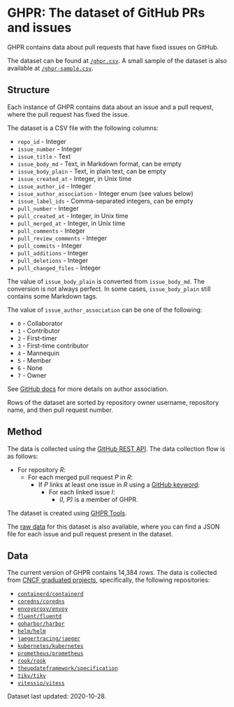 # GHPR: The dataset of GitHub PRs and issues
GHPR contains data about pull requests that have fixed issues on GitHub.

The dataset can be found at [`/ghpr.csv`](./ghpr.csv).
A small sample of the dataset is also available at [`/ghpr-sample.csv`](./ghpr-sample.csv).

## Structure
Each instance of GHPR contains data about an issue and a pull request, where the pull request has fixed the issue.

The dataset is a CSV file with the following columns:
- `repo_id` - Integer
- `issue_number` - Integer
- `issue_title` - Text
- `issue_body_md` - Text, in Markdown format, can be empty
- `issue_body_plain` - Text, in plain text, can be empty
- `issue_created_at` - Integer, in Unix time
- `issue_author_id` - Integer
- `issue_author_association` - Integer enum (see values below)
- `issue_label_ids` - Comma-separated integers, can be empty
- `pull_number` - Integer
- `pull_created_at` - Integer, in Unix time
- `pull_merged_at` - Integer, in Unix time
- `pull_comments` - Integer
- `pull_review_comments` - Integer
- `pull_commits` - Integer
- `pull_additions` - Integer
- `pull_deletions` - Integer
- `pull_changed_files` - Integer

The value of `issue_body_plain` is converted from `issue_body_md`.
The conversion is not always perfect.
In some cases, `issue_body_plain` still contains some Markdown tags.

The value of `issue_author_association` can be one of the following:
- `0` - Collaborator
- `1` - Contributor
- `2` - First-timer
- `3` - First-time contributor
- `4` - Mannequin
- `5` - Member
- `6` - None
- `7` - Owner

See [GitHub docs](https://docs.github.com/en/free-pro-team@latest/graphql/reference/enums#commentauthorassociation) for more details on author association.

Rows of the dataset are sorted by repository owner username, repository name, and then pull request number.

## Method
The data is collected using the [GitHub REST API](https://docs.github.com/en/free-pro-team@latest/rest).
The data collection flow is as follows:
- For repository *R*:
  - For each merged pull request *P* in *R*:
    - If *P* links at least one issue in *R* using a [GitHub keyword](https://docs.github.com/en/free-pro-team@latest/github/managing-your-work-on-github/linking-a-pull-request-to-an-issue#linking-a-pull-request-to-an-issue-using-a-keyword):
      - For each linked issue *I*:
        - *(I, P)* is a member of GHPR.

The dataset is created using [GHPR Tools](https://github.com/soroushj/ghpr-tools).

The [raw data](https://github.com/soroushj/ghpr-dataset-raw) for this dataset is also available,
where you can find a JSON file for each issue and pull request present in the dataset.


## Data
The current version of GHPR contains 14,384 rows.
The data is collected from [CNCF graduated projects](https://www.cncf.io/projects/), specifically, the following repositories:
- [`containerd/containerd`](https://github.com/containerd/containerd)
- [`coredns/coredns`](https://github.com/coredns/coredns)
- [`envoyproxy/envoy`](https://github.com/envoyproxy/envoy)
- [`fluent/fluentd`](https://github.com/fluent/fluentd)
- [`goharbor/harbor`](https://github.com/goharbor/harbor)
- [`helm/helm`](https://github.com/helm/helm)
- [`jaegertracing/jaeger`](https://github.com/jaegertracing/jaeger)
- [`kubernetes/kubernetes`](https://github.com/kubernetes/kubernetes)
- [`prometheus/prometheus`](https://github.com/prometheus/prometheus)
- [`rook/rook`](https://github.com/rook/rook)
- [`theupdateframework/specification`](https://github.com/theupdateframework/specification)
- [`tikv/tikv`](https://github.com/tikv/tikv)
- [`vitessio/vitess`](https://github.com/vitessio/vitess)

Dataset last updated: 2020-10-28.
